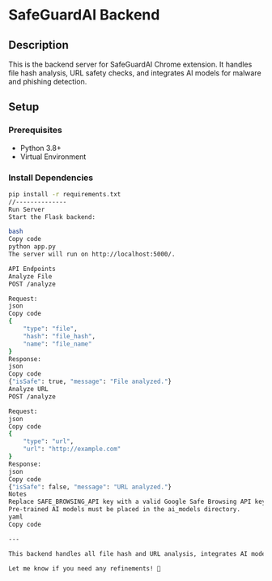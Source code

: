# SafeGuardAI Backend

## Description
This is the backend server for SafeGuardAI Chrome extension. It handles file hash analysis, URL safety checks, and integrates AI models for malware and phishing detection.

## Setup

### Prerequisites
- Python 3.8+
- Virtual Environment

### Install Dependencies
```bash
pip install -r requirements.txt
//--------------
Run Server
Start the Flask backend:

bash
Copy code
python app.py
The server will run on http://localhost:5000/.

API Endpoints
Analyze File
POST /analyze

Request:
json
Copy code
{
    "type": "file",
    "hash": "file_hash",
    "name": "file_name"
}
Response:
json
Copy code
{"isSafe": true, "message": "File analyzed."}
Analyze URL
POST /analyze

Request:
json
Copy code
{
    "type": "url",
    "url": "http://example.com"
}
Response:
json
Copy code
{"isSafe": false, "message": "URL analyzed."}
Notes
Replace SAFE_BROWSING_API key with a valid Google Safe Browsing API key.
Pre-trained AI models must be placed in the ai_models directory.
yaml
Copy code

---

This backend handles all file hash and URL analysis, integrates AI models, and provides a clean API for the frontend to interact with.

Let me know if you need any refinements! 🚀
